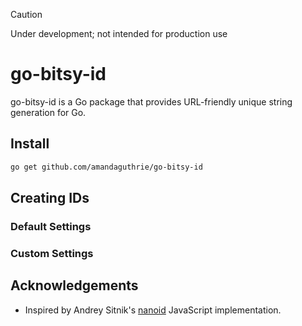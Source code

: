 > [!CAUTION]
> Under development; not intended for production use

# go-bitsy-id
go-bitsy-id is a Go package that provides URL-friendly unique string generation for Go.

## Install
```bash
go get github.com/amandaguthrie/go-bitsy-id
```
## Creating IDs

### Default Settings

### Custom Settings

## Acknowledgements
* Inspired by Andrey Sitnik's [nanoid](https://github.com/ai/nanoid) JavaScript implementation.